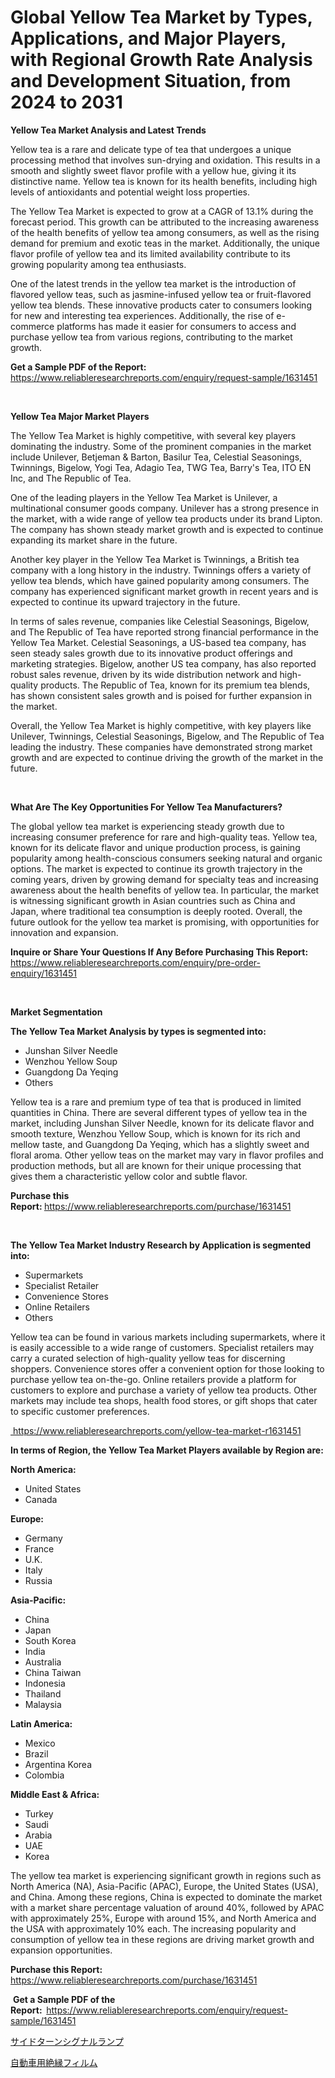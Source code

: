<p><h1>Global Yellow Tea Market by Types, Applications, and Major Players, with Regional Growth Rate Analysis and Development Situation, from 2024 to 2031</h1></p><p><strong>Yellow Tea Market Analysis and Latest Trends</strong></p>
<p><p>Yellow tea is a rare and delicate type of tea that undergoes a unique processing method that involves sun-drying and oxidation. This results in a smooth and slightly sweet flavor profile with a yellow hue, giving it its distinctive name. Yellow tea is known for its health benefits, including high levels of antioxidants and potential weight loss properties.</p><p>The Yellow Tea Market is expected to grow at a CAGR of 13.1% during the forecast period. This growth can be attributed to the increasing awareness of the health benefits of yellow tea among consumers, as well as the rising demand for premium and exotic teas in the market. Additionally, the unique flavor profile of yellow tea and its limited availability contribute to its growing popularity among tea enthusiasts.</p><p>One of the latest trends in the yellow tea market is the introduction of flavored yellow teas, such as jasmine-infused yellow tea or fruit-flavored yellow tea blends. These innovative products cater to consumers looking for new and interesting tea experiences. Additionally, the rise of e-commerce platforms has made it easier for consumers to access and purchase yellow tea from various regions, contributing to the market growth.</p></p>
<p><strong>Get a Sample PDF of the Report:&nbsp;</strong> <a href="https://www.reliableresearchreports.com/enquiry/request-sample/1631451">https://www.reliableresearchreports.com/enquiry/request-sample/1631451</a></p>
<p>&nbsp;</p>
<p><strong>Yellow Tea Major Market Players</strong></p>
<p><p>The Yellow Tea Market is highly competitive, with several key players dominating the industry. Some of the prominent companies in the market include Unilever, Betjeman & Barton, Basilur Tea, Celestial Seasonings, Twinnings, Bigelow, Yogi Tea, Adagio Tea, TWG Tea, Barry's Tea, ITO EN Inc, and The Republic of Tea.</p><p>One of the leading players in the Yellow Tea Market is Unilever, a multinational consumer goods company. Unilever has a strong presence in the market, with a wide range of yellow tea products under its brand Lipton. The company has shown steady market growth and is expected to continue expanding its market share in the future.</p><p>Another key player in the Yellow Tea Market is Twinnings, a British tea company with a long history in the industry. Twinnings offers a variety of yellow tea blends, which have gained popularity among consumers. The company has experienced significant market growth in recent years and is expected to continue its upward trajectory in the future.</p><p>In terms of sales revenue, companies like Celestial Seasonings, Bigelow, and The Republic of Tea have reported strong financial performance in the Yellow Tea Market. Celestial Seasonings, a US-based tea company, has seen steady sales growth due to its innovative product offerings and marketing strategies. Bigelow, another US tea company, has also reported robust sales revenue, driven by its wide distribution network and high-quality products. The Republic of Tea, known for its premium tea blends, has shown consistent sales growth and is poised for further expansion in the market.</p><p>Overall, the Yellow Tea Market is highly competitive, with key players like Unilever, Twinnings, Celestial Seasonings, Bigelow, and The Republic of Tea leading the industry. These companies have demonstrated strong market growth and are expected to continue driving the growth of the market in the future.</p></p>
<p>&nbsp;</p>
<p><strong>What Are The Key Opportunities For Yellow Tea Manufacturers?</strong></p>
<p><p>The global yellow tea market is experiencing steady growth due to increasing consumer preference for rare and high-quality teas. Yellow tea, known for its delicate flavor and unique production process, is gaining popularity among health-conscious consumers seeking natural and organic options. The market is expected to continue its growth trajectory in the coming years, driven by growing demand for specialty teas and increasing awareness about the health benefits of yellow tea. In particular, the market is witnessing significant growth in Asian countries such as China and Japan, where traditional tea consumption is deeply rooted. Overall, the future outlook for the yellow tea market is promising, with opportunities for innovation and expansion.</p></p>
<p><strong>Inquire or Share Your Questions If Any Before Purchasing This Report:</strong> <a href="https://www.reliableresearchreports.com/enquiry/pre-order-enquiry/1631451">https://www.reliableresearchreports.com/enquiry/pre-order-enquiry/1631451</a></p>
<p>&nbsp;</p>
<p><strong>Market Segmentation</strong></p>
<p><strong>The Yellow Tea Market Analysis by types is segmented into:</strong></p>
<p><ul><li>Junshan Silver Needle</li><li>Wenzhou Yellow Soup</li><li>Guangdong Da Yeqing</li><li>Others</li></ul></p>
<p><p>Yellow tea is a rare and premium type of tea that is produced in limited quantities in China. There are several different types of yellow tea in the market, including Junshan Silver Needle, known for its delicate flavor and smooth texture, Wenzhou Yellow Soup, which is known for its rich and mellow taste, and Guangdong Da Yeqing, which has a slightly sweet and floral aroma. Other yellow teas on the market may vary in flavor profiles and production methods, but all are known for their unique processing that gives them a characteristic yellow color and subtle flavor.</p></p>
<p><strong>Purchase this Report:&nbsp;</strong><a href="https://www.reliableresearchreports.com/purchase/1631451">https://www.reliableresearchreports.com/purchase/1631451</a></p>
<p>&nbsp;</p>
<p><strong>The Yellow Tea Market Industry Research by Application is segmented into:</strong></p>
<p><ul><li>Supermarkets</li><li>Specialist Retailer</li><li>Convenience Stores</li><li>Online Retailers</li><li>Others</li></ul></p>
<p><p>Yellow tea can be found in various markets including supermarkets, where it is easily accessible to a wide range of customers. Specialist retailers may carry a curated selection of high-quality yellow teas for discerning shoppers. Convenience stores offer a convenient option for those looking to purchase yellow tea on-the-go. Online retailers provide a platform for customers to explore and purchase a variety of yellow tea products. Other markets may include tea shops, health food stores, or gift shops that cater to specific customer preferences.</p></p>
<p><a href="https://www.reliableresearchreports.com/yellow-tea-market-r1631451">&nbsp;https://www.reliableresearchreports.com/yellow-tea-market-r1631451</a></p>
<p><strong>In terms of Region, the Yellow Tea Market Players available by Region are:</strong></p>
<p>
    <p> <strong> North America: </strong>
        <ul>
            <li>United States</li>
            <li>Canada</li>
        </ul>
        </p> 
    <p> <strong> Europe: </strong>
        <ul>
            <li>Germany</li>
            <li>France</li>
            <li>U.K.</li>
            <li>Italy</li>
            <li>Russia</li>
        </ul>
        </p> 
    <p> <strong> Asia-Pacific: </strong>
        <ul>
            <li>China</li>
            <li>Japan</li>
            <li>South Korea</li>
            <li>India</li>
            <li>Australia</li>
            <li>China Taiwan</li>
            <li>Indonesia</li>
            <li>Thailand</li>
            <li>Malaysia</li>
        </ul>
        </p> 
    <p> <strong> Latin America: </strong>
        <ul>
            <li>Mexico</li>
            <li>Brazil</li>
            <li>Argentina Korea</li>
            <li>Colombia</li>
        </ul>
        </p> 
    <p> <strong> Middle East & Africa: </strong>
        <ul>
            <li>Turkey</li>
            <li>Saudi</li>
            <li>Arabia</li>
            <li>UAE</li>
            <li>Korea</li>
        </ul>
    </p>
    </p>
<p><p>The yellow tea market is experiencing significant growth in regions such as North America (NA), Asia-Pacific (APAC), Europe, the United States (USA), and China. Among these regions, China is expected to dominate the market with a market share percentage valuation of around 40%, followed by APAC with approximately 25%, Europe with around 15%, and North America and the USA with approximately 10% each. The increasing popularity and consumption of yellow tea in these regions are driving market growth and expansion opportunities.</p></p>
<p><strong>Purchase this Report: </strong><a href="https://www.reliableresearchreports.com/purchase/1631451">https://www.reliableresearchreports.com/purchase/1631451</a></p>
<p>&nbsp;<strong>Get a Sample PDF of the Report:&nbsp;&nbsp;</strong><a href="https://www.reliableresearchreports.com/enquiry/request-sample/1631451">https://www.reliableresearchreports.com/enquiry/request-sample/1631451</a></p>
<p><strong></strong></p>
<p><p><a href="https://github.com/laurenreichert/Market-Research-Report-List-1/blob/main/157669719236.md">サイドターンシグナルランプ</a></p><p><a href="https://github.com/RodHoppe07/Market-Research-Report-List-1/blob/main/403597019237.md">自動車用絶縁フィルム</a></p></p>